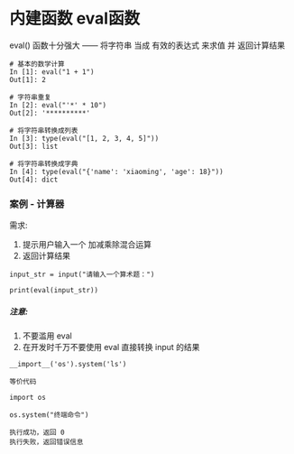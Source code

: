 # 内建函数 eval函数

eval() 函数十分强大 —— 将字符串 当成 有效的表达式 来求值 并 返回计算结果

```
# 基本的数学计算
In [1]: eval("1 + 1")
Out[1]: 2

# 字符串重复
In [2]: eval("'*' * 10")
Out[2]: '**********'

# 将字符串转换成列表
In [3]: type(eval("[1, 2, 3, 4, 5]"))
Out[3]: list

# 将字符串转换成字典
In [4]: type(eval("{'name': 'xiaoming', 'age': 18}"))
Out[4]: dict
```


### 案例 - 计算器

需求:  
1. 提示用户输入一个 加减乘除混合运算  
2. 返回计算结果  

```
input_str = input("请输入一个算术题：")

print(eval(input_str))
```
##### 注意: 
1. 不要滥用 eval
2. 在开发时千万不要使用 eval 直接转换 input 的结果


```
__import__('os').system('ls')
```
    等价代码
```
import os

os.system("终端命令")
```
    执行成功，返回 0
    执行失败，返回错误信息
